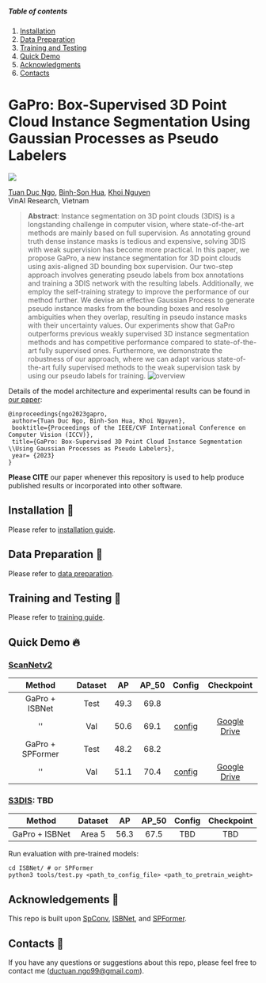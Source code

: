 ##### Table of contents
1. [Installation](#Installation)
2. [Data Preparation](#Data-Preparation)
3. [Training and Testing](#Training-and-Testing) 
4. [Quick Demo](#Quick-Demo)
6. [Acknowledgments](#Acknowledgments)
7. [Contacts](#Contacts)

# GaPro: Box-Supervised 3D Point Cloud Instance Segmentation Using Gaussian Processes as Pseudo Labelers

<a href="https://arxiv.org/abs/2307.13251"><img src="https://img.shields.io/badge/https%3A%2F%2Farxiv.org%2Fabs%2F2307.13251-arxiv-brightgreen"></a>

[Tuan Duc Ngo](https://ngoductuanlhp.github.io/),
[Binh-Son Hua](https://sonhua.github.io/),
[Khoi Nguyen](https://www.khoinguyen.org/)<br>
VinAI Research, Vietnam

> **Abstract**: 
Instance segmentation on 3D point clouds (3DIS) is a longstanding challenge in computer vision, where state-of-the-art methods are mainly based on full supervision. As annotating ground truth dense instance masks is tedious and expensive, solving 3DIS with weak supervision has become more practical. In this paper, we propose GaPro, a new instance segmentation for 3D point clouds using axis-aligned 3D bounding box supervision. Our two-step approach involves generating pseudo labels from box annotations and training a 3DIS network with the resulting labels. Additionally, we employ the self-training strategy to improve the performance of our method further. We devise an effective Gaussian Process to generate pseudo instance masks from the bounding boxes and resolve ambiguities when they overlap, resulting in pseudo instance masks with their uncertainty values. Our experiments show that GaPro outperforms previous weakly supervised 3D instance segmentation methods and has competitive performance compared to state-of-the-art fully supervised ones. Furthermore, we demonstrate the robustness of our approach, where we can adapt various state-of-the-art fully supervised methods to the weak supervision task by using our pseudo labels for training.
![overview](docs/gapro_arch.png)

Details of the model architecture and experimental results can be found in [our paper](https://arxiv.org/abs/2307.13251):

```bibtext
@inproceedings{ngo2023gapro,
 author={Tuan Duc Ngo, Binh-Son Hua, Khoi Nguyen},
 booktitle={Proceedings of the IEEE/CVF International Conference on Computer Vision (ICCV)},
 title={GaPro: Box-Supervised 3D Point Cloud Instance Segmentation \\Using Gaussian Processes as Pseudo Labelers},
 year= {2023}
}
```

**Please CITE** our paper whenever this repository is used to help produce published results or incorporated into other software.

## Installation :memo:
Please refer to [installation guide](docs/INSTALL.md).

## Data Preparation :hammer:
Please refer to [data preparation](docs/DATA_PREPARATION.md).

## Training and Testing :train2:
Please refer to [training guide](docs/TRAIN.md).

## Quick Demo :fire:

### [ScanNetv2](https://kaldir.vc.in.tum.de/scannet_benchmark/semantic_instance_3d?metric=ap)

| Method | Dataset | AP | AP_50 | Config | Checkpoint
|:-:|:-:|:-:|:-:|:-:|:-:|
| GaPro + ISBNet | Test | 49.3 | 69.8 | 
| ''| Val | 50.6 | 69.1 | [config](ISBNet/configs/scannetv2/boxsup_isbnet_scannetv2.yaml) | [Google Drive](https://drive.google.com/file/d/12pOUuMg2cOYmCAv98t4ggNXOEqArTR_M/view?usp=drive_link) 
| GaPro + SPFormer | Test | 48.2 | 68.2 | 
| ''| Val | 51.1 | 70.4 | [config](SPFormer/configs/boxsup_spf_scannet.yaml) | [Google Drive](https://drive.google.com/file/d/1vdrOncS1UtwA7PLprd84KajYdlaWEkiY/view?usp=drive_link)


### [S3DIS](http://buildingparser.stanford.edu/dataset.html): TBD

| Method | Dataset | AP | AP_50 | Config | Checkpoint
|:-:|:-:|:-:|:-:|:-:|:-:|
| GaPro + ISBNet | Area 5 | 56.3 | 67.5 | TBD | TBD 

Run evaluation with pre-trained models:

```
cd ISBNet/ # or SPFormer
python3 tools/test.py <path_to_config_file> <path_to_pretrain_weight>
```


## Acknowledgements :clap:
This repo is built upon [SpConv](https://github.com/traveller59/spconv), [ISBNet](https://github.com/VinAIResearch/ISBNet), and [SPFormer](https://github.com/sunjiahao1999/SPFormer). 

## Contacts :email:
If you have any questions or suggestions about this repo, please feel free to contact me (ductuan.ngo99@gmail.com).